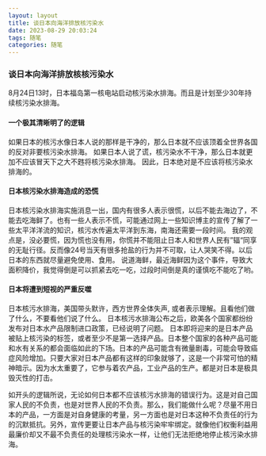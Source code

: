 ```yaml
---
layout: layout
title: 谈日本向海洋排放核污染水
date: 2023-08-29 20:03:24
tags: 随笔
categories: 随笔
---
```


### 谈日本向海洋排放核核污染水
8月24日13时，日本福岛第一核电站启动核污染水排海。而且是计划至少30年持续核污染水排海。

#### 一个极其清晰明了的逻辑
如果日本的核污水像日本人说的那样是干净的，那么日本就不应该顶着全世界各国的反对非要核污染水排海。
如果日本人说了谎，核污染水不干净，那么日本就更加不应该冒天下之大不韪将核污染水排海。
因此，日本绝对是不应该将核污染水排海的。

#### 日本核污染水排海造成的恐慌
日本核污染水排海实施消息一出，国内有很多人表示很慌，以后不能去海边了，不能去吃海鲜了。也有一些人表示不慌，可能通过网上一些知识博主的宣传了解了一些太平洋洋流的知识，核污水传遍太平洋到东海，南海还需要一段时间。
我的观点是，没必要慌，因为慌也没有用，你慌并不能阻止日本人和世界人民有”辐“同享的无耻行径。反而像24号当天有很多抢盐的行为并不可取，让人哭笑不得。以后日本的东西就尽量避免使用、食用。
说道海鲜，最近海鲜因为这个事件，导致大面积降价，我觉得倒是可以抓紧去吃一吃，过段时间倒是真的谨慎吃不能吃了哟。

#### 日本将遭到短视的严重反噬
日本核污水排海，美国带头默许，西方世界全体失声, 或者表示理解。且看他们做了什么，不要看他们说了什么。
日本核污水排海公布之后，欧美各个国家都纷纷发布对日本水产品限制进口政策，已经说明了问题。
日本即将迎来的是日本产品被贴上核污染的标签，或者至少不是第一选择产品。日本整个国家的各种产品可能和水有关系的都会面临如此的下场。日本的产品可能含有微量剧毒，可能会导致癌症风险增加。只要大家对日本产品都有这样的印象就够了，这是一个非常可怕的精神暗示。因为水太重要了，它参与着农产品，工业产品的生产。都是对日本是极具毁灭性的打击。


如开头的逻辑所说，无论如何日本都不应该核污水排海的错误行为。这是对自己国家人民的不负责，也是对世界人民的不负责。那么，我们能做什么呢？尽量不用日本的产品，一方面是对自身健康的考量，另一方面也是对日本这种不负责任的行为的沉默抵抗。另外，宣传更要让日本产品与核污染牢牢绑定。就像他们权衡利益用最廉价却又不最不负责任的处理核污染水一样，让他们无法拒绝地停止核污染水排海。
